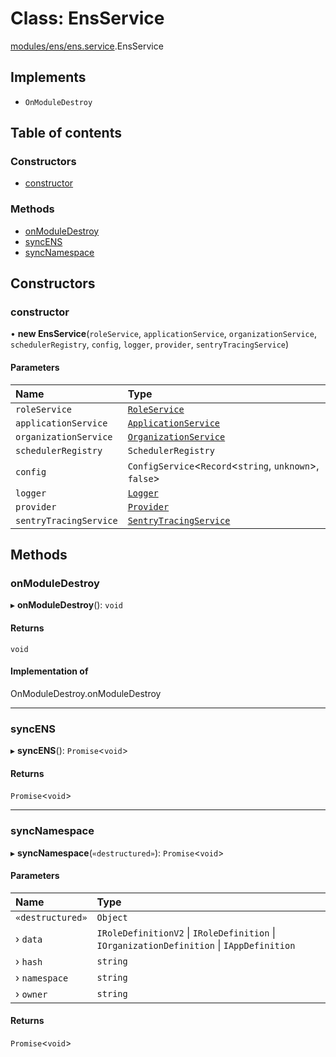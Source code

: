 # Class: EnsService

[modules/ens/ens.service](../modules/modules_ens_ens_service.md).EnsService

## Implements

- `OnModuleDestroy`

## Table of contents

### Constructors

- [constructor](modules_ens_ens_service.EnsService.md#constructor)

### Methods

- [onModuleDestroy](modules_ens_ens_service.EnsService.md#onmoduledestroy)
- [syncENS](modules_ens_ens_service.EnsService.md#syncens)
- [syncNamespace](modules_ens_ens_service.EnsService.md#syncnamespace)

## Constructors

### constructor

• **new EnsService**(`roleService`, `applicationService`, `organizationService`, `schedulerRegistry`, `config`, `logger`, `provider`, `sentryTracingService`)

#### Parameters

| Name | Type |
| :------ | :------ |
| `roleService` | [`RoleService`](modules_role_role_service.RoleService.md) |
| `applicationService` | [`ApplicationService`](modules_application_application_service.ApplicationService.md) |
| `organizationService` | [`OrganizationService`](modules_organization_organization_service.OrganizationService.md) |
| `schedulerRegistry` | `SchedulerRegistry` |
| `config` | `ConfigService`<`Record`<`string`, `unknown`\>, ``false``\> |
| `logger` | [`Logger`](modules_logger_logger_service.Logger.md) |
| `provider` | [`Provider`](common_provider.Provider.md) |
| `sentryTracingService` | [`SentryTracingService`](modules_sentry_sentry_tracing_service.SentryTracingService.md) |

## Methods

### onModuleDestroy

▸ **onModuleDestroy**(): `void`

#### Returns

`void`

#### Implementation of

OnModuleDestroy.onModuleDestroy

___

### syncENS

▸ **syncENS**(): `Promise`<`void`\>

#### Returns

`Promise`<`void`\>

___

### syncNamespace

▸ **syncNamespace**(`«destructured»`): `Promise`<`void`\>

#### Parameters

| Name | Type |
| :------ | :------ |
| `«destructured»` | `Object` |
| › `data` | `IRoleDefinitionV2` \| `IRoleDefinition` \| `IOrganizationDefinition` \| `IAppDefinition` |
| › `hash` | `string` |
| › `namespace` | `string` |
| › `owner` | `string` |

#### Returns

`Promise`<`void`\>
